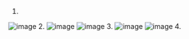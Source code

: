 1.
![image](https://user-images.githubusercontent.com/95243483/154808974-27344bf7-d001-4d11-bf51-3f5ec502f0ff.png)
2.
![image](https://user-images.githubusercontent.com/95243483/154809931-86474a4d-b861-4b28-82fc-1518e7ae5e13.png)
![image](https://user-images.githubusercontent.com/95243483/154809958-6ada453c-3d4d-4d0b-9454-9d027b715524.png)
3.
![image](https://user-images.githubusercontent.com/95243483/154811017-30a01ef8-4d2e-48a9-bad2-611850b0e04a.png)
![image](https://user-images.githubusercontent.com/95243483/154811064-afb8538a-fa03-4d70-9346-15a276b14508.png)
4.
